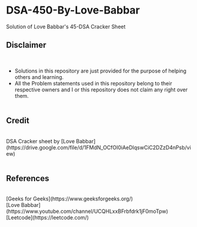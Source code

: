 # DSA-450-By-Love-Babbar
Solution of Love Babbar's 45-DSA Cracker Sheet 
<br/>
<h2>Disclaimer</h2> <br/>
<ul>
<li>Solutions in this repository are just provided for the purpose of helping others and learning.</li>
<li>All the Problem statements used in this repository belong to their respective owners and I or this repository does not claim any right over them. </li> <br/></ul>
<h2>Credit</h2>  <br/>
DSA Cracker sheet by [Love Babbar](https://drive.google.com/file/d/1FMdN_OCfOI0iAeDlqswCiC2DZzD4nPsb/view)<br/>
<br/>
<h2>References</h2> <br/>
[Geeks for Geeks](https://www.geeksforgeeks.org/)<br/>
[Love Babbar](https://www.youtube.com/channel/UCQHLxxBFrbfdrk1jF0moTpw)<br/>
[Leetcode](https://leetcode.com/)<br/>
